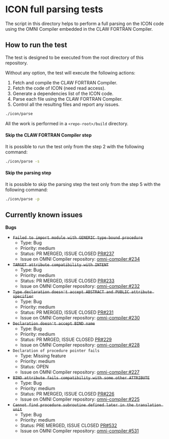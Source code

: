 # ICON full parsing tests
The script in this directory helps to perform a full parsing on the ICON
code using the OMNI Compiler embedded in the CLAW FORTRAN Compiler.

## How to run the test
The test is designed to be executed from the root directory of this repository.

Without any option, the test will execute the following actions:
1) Fetch and compile the CLAW FORTRAN Compiler.
2) Fetch the code of ICON (need read access).
3) Generate a dependencies list of the ICON code.
4) Parse each file using the CLAW FORTRAN Compiler.
5) Control all the resulting files and report any issues.

```bash
./icon/parse
```

All the work is performed in a `<repo-root>/build` directory.

#### Skip the CLAW FORTRAN Compiler step
It is possible to run the test only from the step 2 with the following command:
```bash
./icon/parse -s
```

#### Skip the parsing step
It is possible to skip the parsing step the test only from the step 5 with the following command:
```bash
./icon/parse -p
```

## Currently known issues

**Bugs**
* ~~`Failed to import module with GENERIC type-bound procedure`~~
  * Type: Bug
  * Priority: medium
  * Status: PR MERGED, ISSUE CLOSED [PR#237](https://github.com/omni-compiler/omni-compiler/pull/237)
  * Issue on OMNI Compiler repository: [omni-compiler:#234](https://github.com/omni-compiler/omni-compiler/issues/234)
* ~~`TARGET attribute compatibility with INTENT`~~
  * Type: Bug
  * Priority: medium
  * Status: PR MERGED, ISSUE CLOSED [PR#233](https://github.com/omni-compiler/omni-compiler/pull/233)
  * Issue on OMNI Compiler repository: [omni-compiler:#232](https://github.com/omni-compiler/omni-compiler/issues/232)
* ~~`Type declaration doesn't accept ABSTRACT and PUBLIC attribute specifier`~~
  * Type: Bug
  * Priority: medium
  * Status: PR MERGED, ISSUE CLOSED [PR#231](https://github.com/omni-compiler/omni-compiler/pull/231)
  * Issue on OMNI Compiler repository: [omni-compiler:#230](https://github.com/omni-compiler/omni-compiler/issues/230)
* ~~`Declaration doesn't accept BIND name`~~
  * Type: Bug
  * Priority: medium
  * Status: PR MRGED, ISSUE CLOSED [PR#229](https://github.com/omni-compiler/omni-compiler/pull/229)
  * Issue on OMNI Compiler repository: [omni-compiler:#228](https://github.com/omni-compiler/omni-compiler/issues/228)
* `Declaration of procedure pointer fails`
  * Type: Missing feature
  * Priority: medium
  * Status: OPEN
  * Issue on OMNI Compiler repository: [omni-compiler:#227](https://github.com/omni-compiler/omni-compiler/issues/227)
* ~~`BIND attribute fails compatibility with some other ATTRIBUTE`~~
  * Type: Bug
  * Priority: medium
  * Status: PR MERGED, ISSUE CLOSED [PR#226](https://github.com/omni-compiler/omni-compiler/pull/226)
  * Issue on OMNI Compiler repository: [omni-compiler:#225](https://github.com/omni-compiler/omni-compiler/issues/225)
* ~~`Cannot find procedure subroutine defined later in the translation unit`~~
  * Type: Bug
  * Priority: medium
  * Status: PRE MERGED, ISSUE CLOSED [PR#532](https://github.com/omni-compiler/omni-compiler/pull/532)
  * Issue on OMNI Compiler repository: [omni-compiler:#531](https://github.com/omni-compiler/omni-compiler/issues/531)
